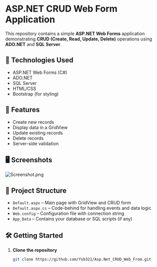 # ASP.NET CRUD Web Form Application

This repository contains a simple **ASP.NET Web Forms** application demonstrating **CRUD (Create, Read, Update, Delete)** operations using **ADO.NET** and **SQL Server**.

## 🔧 Technologies Used

- ASP.NET Web Forms (C#)
- ADO.NET
- SQL Server
- HTML/CSS
- Bootstrap (for styling)

## 📌 Features

- Create new records
- Display data in a GridView
- Update existing records
- Delete records
- Server-side validation

## 🖥️ Screenshots
![Screenshot.png](<https://media-hosting.imagekit.io/7197e5a7cdfb408d/Screenshot 2025-04-04 221856.png?Expires=1838393559&Key-Pair-Id=K2ZIVPTIP2VGHC&Signature=o972IEFgRM0BRUAeurrMZDbpG1mCePLdOPvAREoH-Ps8IMdG8qFF1nwp5~ozMmN827mT9Mf~RpcbRhi8tnKx-IlQm7aG4WcZk221TGpT69XATiMdYWgHF2fWc8lzab~p0Sr8~VwBIS0TmgDKgAPxFgLETNS4b2-8rfgYQO287p9dl42FltqrmcD5by3A0NmpU-1MDs5IxAnL8eD5GXpHL3OhgFb6DecbvwrWshft6CSdQyd33rpgRpODQj2QhfGvCUotG9dKqSPcEx7peiAc8LVtbOwdHCgkXpQe33pCmqV-q8o9pfQbdM393YdUACXA2tgw9K9vzGUc9HcXu4M6cg__>)

## 📂 Project Structure

- `Default.aspx` – Main page with GridView and CRUD form
- `Default.aspx.cs` – Code-behind for handling events and data logic
- `Web.config` – Configuration file with connection string
- `App_Data` – Contains your database or SQL scripts (if any)

## 🛠️ Getting Started

1. **Clone the repository**
   ```bash
   git clone https://github.com/Ysb321/Asp.Net_CRUD_Web_From.git
